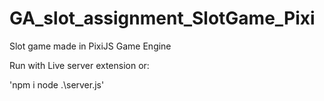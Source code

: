 # GA_slot_assignment_SlotGame_Pixi
Slot game made in PixiJS Game Engine

Run with Live server extension or:

'npm i
node .\server.js'
